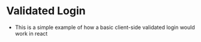 # Validated Login

- This is a simple example of how a basic client-side validated login would work in react
